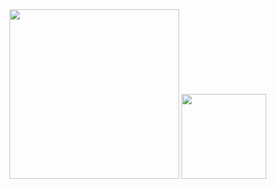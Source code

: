 <img src="https://user-images.githubusercontent.com/77255300/109083133-1876ec00-76e4-11eb-9321-af2b5f67e71e.jpg" width=300 heigth=300>
                                     <img src="https://user-images.githubusercontent.com/77255300/109082379-a2be5080-76e2-11eb-9abe-450243357b09.PNG" width=150 heigth=150>
  

